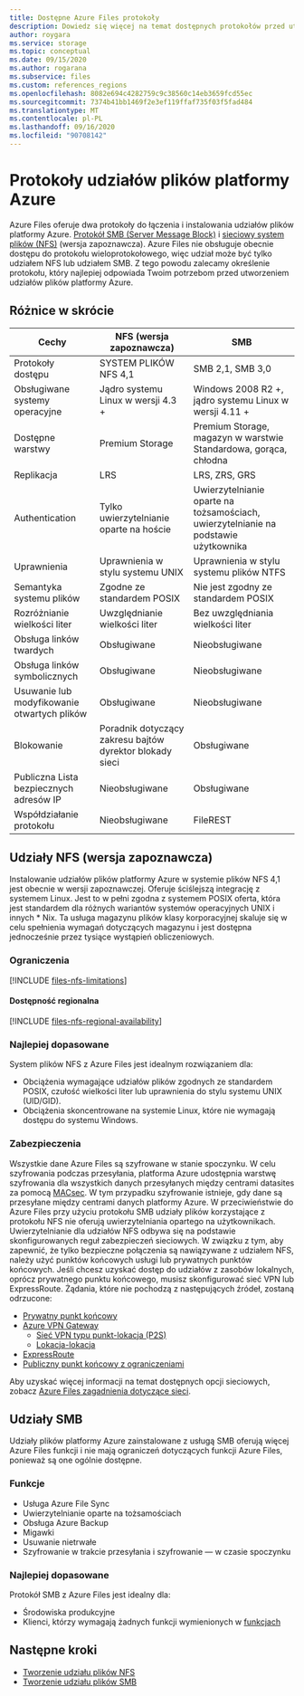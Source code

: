 ```yaml
---
title: Dostępne Azure Files protokoły
description: Dowiedz się więcej na temat dostępnych protokołów przed utworzeniem udziału plików platformy Azure.
author: roygara
ms.service: storage
ms.topic: conceptual
ms.date: 09/15/2020
ms.author: rogarana
ms.subservice: files
ms.custom: references_regions
ms.openlocfilehash: 8082e694c4282759c9c38560c14eb3659fcd55ec
ms.sourcegitcommit: 7374b41bb1469f2e3ef119ffaf735f03f5fad484
ms.translationtype: MT
ms.contentlocale: pl-PL
ms.lasthandoff: 09/16/2020
ms.locfileid: "90708142"
---
```

# <a name="azure-file-share-protocols"></a>Protokoły udziałów plików platformy Azure

Azure Files oferuje dwa protokoły do łączenia i instalowania udziałów plików platformy Azure. [Protokół SMB (Server Message Block)](https://msdn.microsoft.com/library/windows/desktop/aa365233.aspx) i [sieciowy system plików (NFS)](https://en.wikipedia.org/wiki/Network_File_System) (wersja zapoznawcza). Azure Files nie obsługuje obecnie dostępu do protokołu wieloprotokołowego, więc udział może być tylko udziałem NFS lub udziałem SMB. Z tego powodu zalecamy określenie protokołu, który najlepiej odpowiada Twoim potrzebom przed utworzeniem udziałów plików platformy Azure.

## <a name="differences-at-a-glance"></a>Różnice w skrócie

|Cechy  |NFS (wersja zapoznawcza)  |SMB  |
|---------|---------|---------|
|Protokoły dostępu     |SYSTEM PLIKÓW NFS 4,1         |SMB 2,1, SMB 3,0         |
|Obsługiwane systemy operacyjne     |Jądro systemu Linux w wersji 4.3 +         |Windows 2008 R2 +, jądro systemu Linux w wersji 4.11 +         |
|Dostępne warstwy     |Premium Storage         |Premium Storage, magazyn w warstwie Standardowa, gorąca, chłodna         |
|Replikacja     |LRS         |LRS, ZRS, GRS         |
|Authentication     |Tylko uwierzytelnianie oparte na hoście        |Uwierzytelnianie oparte na tożsamościach, uwierzytelnianie na podstawie użytkownika         |
|Uprawnienia     |Uprawnienia w stylu systemu UNIX         |Uprawnienia w stylu systemu plików NTFS         |
|Semantyka systemu plików     |Zgodne ze standardem POSIX         |Nie jest zgodny ze standardem POSIX         |
|Rozróżnianie wielkości liter     |Uwzględnianie wielkości liter         |Bez uwzględniania wielkości liter         |
|Obsługa linków twardych     |Obsługiwane         |Nieobsługiwane         |
|Obsługa linków symbolicznych     |Obsługiwane         |Nieobsługiwane         |
|Usuwanie lub modyfikowanie otwartych plików     |Obsługiwane         |Nieobsługiwane         |
|Blokowanie     |Poradnik dotyczący zakresu bajtów dyrektor blokady sieci         |Obsługiwane         |
|Publiczna Lista bezpiecznych adresów IP | Nieobsługiwane | Obsługiwane|
|Współdziałanie protokołu| Nieobsługiwane | FileREST|

## <a name="nfs-shares-preview"></a>Udziały NFS (wersja zapoznawcza)

Instalowanie udziałów plików platformy Azure w systemie plików NFS 4,1 jest obecnie w wersji zapoznawczej. Oferuje ściślejszą integrację z systemem Linux. Jest to w pełni zgodna z systemem POSIX oferta, która jest standardem dla różnych wariantów systemów operacyjnych UNIX i innych * Nix. Ta usługa magazynu plików klasy korporacyjnej skaluje się w celu spełnienia wymagań dotyczących magazynu i jest dostępna jednocześnie przez tysiące wystąpień obliczeniowych.

### <a name="limitations"></a>Ograniczenia

[!INCLUDE [files-nfs-limitations](../../../includes/files-nfs-limitations.md)]

#### <a name="regional-availability"></a>Dostępność regionalna

[!INCLUDE [files-nfs-regional-availability](../../../includes/files-nfs-regional-availability.md)]

### <a name="best-suited"></a>Najlepiej dopasowane

System plików NFS z Azure Files jest idealnym rozwiązaniem dla:

- Obciążenia wymagające udziałów plików zgodnych ze standardem POSIX, czułość wielkości liter lub uprawnienia do stylu systemu UNIX (UID/GID).
- Obciążenia skoncentrowane na systemie Linux, które nie wymagają dostępu do systemu Windows.

### <a name="security"></a>Zabezpieczenia

Wszystkie dane Azure Files są szyfrowane w stanie spoczynku. W celu szyfrowania podczas przesyłania, platforma Azure udostępnia warstwę szyfrowania dla wszystkich danych przesyłanych między centrami datasites za pomocą [MACsec](https://en.wikipedia.org/wiki/IEEE_802.1AE). W tym przypadku szyfrowanie istnieje, gdy dane są przesyłane między centrami danych platformy Azure. W przeciwieństwie do Azure Files przy użyciu protokołu SMB udziały plików korzystające z protokołu NFS nie oferują uwierzytelniania opartego na użytkownikach. Uwierzytelnianie dla udziałów NFS odbywa się na podstawie skonfigurowanych reguł zabezpieczeń sieciowych. W związku z tym, aby zapewnić, że tylko bezpieczne połączenia są nawiązywane z udziałem NFS, należy użyć punktów końcowych usługi lub prywatnych punktów końcowych. Jeśli chcesz uzyskać dostęp do udziałów z zasobów lokalnych, oprócz prywatnego punktu końcowego, musisz skonfigurować sieć VPN lub ExpressRoute. Żądania, które nie pochodzą z następujących źródeł, zostaną odrzucone:

- [Prywatny punkt końcowy](storage-files-networking-overview.md#private-endpoints)
- [Azure VPN Gateway](../../vpn-gateway/vpn-gateway-about-vpngateways.md)
    - [Sieć VPN typu punkt-lokacja (P2S)](../../vpn-gateway/point-to-site-about.md)
    - [Lokacja-lokacja](https://docs.microsoft.com/azure/vpn-gateway/design#s2smulti)
- [ExpressRoute](../../expressroute/expressroute-introduction.md)
- [Publiczny punkt końcowy z ograniczeniami](storage-files-networking-overview.md#storage-account-firewall-settings)

Aby uzyskać więcej informacji na temat dostępnych opcji sieciowych, zobacz [Azure Files zagadnienia dotyczące sieci](storage-files-networking-overview.md).

## <a name="smb-shares"></a>Udziały SMB

Udziały plików platformy Azure zainstalowane z usługą SMB oferują więcej Azure Files funkcji i nie mają ograniczeń dotyczących funkcji Azure Files, ponieważ są one ogólnie dostępne.

### <a name="features"></a>Funkcje

- Usługa Azure File Sync
- Uwierzytelnianie oparte na tożsamościach
- Obsługa Azure Backup
- Migawki
- Usuwanie nietrwałe
- Szyfrowanie w trakcie przesyłania i szyfrowanie — w czasie spoczynku

### <a name="best-suited"></a>Najlepiej dopasowane

Protokół SMB z Azure Files jest idealny dla:

- Środowiska produkcyjne
- Klienci, którzy wymagają żadnych funkcji wymienionych w [funkcjach](#features)

## <a name="next-steps"></a>Następne kroki

- [Tworzenie udziału plików NFS](storage-files-how-to-create-nfs-shares.md)
- [Tworzenie udziału plików SMB](storage-how-to-create-file-share.md)